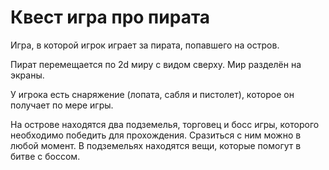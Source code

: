 # Квест игра про пирата

Игра, в которой игрок играет за пирата, попавшего на остров.

Пират перемещается по 2d миру с видом сверху. Мир разделён на экраны.

У игрока есть снаряжение (лопата, сабля и пистолет), которое он получает по мере игры.

На острове находятся два подземелья, торговец и босс игры, которого необходимо победить для прохождения. Сразиться с ним можно в любой момент. В подземельях находятся вещи, которые помогут в битве с боссом.
